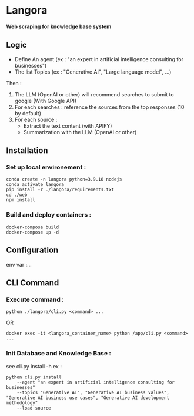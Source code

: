# Langora

**Web scraping for knowledge base system**

## Logic
- Define An agent (ex : "an expert in artificial intelligence consulting for businesses")
- The list Topics (ex : "Generative AI", "Large language model", ...)

Then :
1) The LLM (OpenAI or other) will recommend searches to submit to google (With Google API)
2) For each searches : reference the sources from the top responses (10 by default) 
3) For each source : 
    - Extract the text content (with APIFY)
    - Summarization with the LLM (OpenAI or other)

## Installation

### Set up local environement :
```
conda create -n langora python=3.9.18 nodejs
conda activate langora
pip install -r ./langora/requirements.txt
cd ./web
npm install
```

### Build and deploy containers : 
```
docker-compose build
docker-compose up -d
```
## Configuration
env var :...

## CLI Command

### Execute command :
```
python ./langora/cli.py <command> ...
```
OR
```
docker exec -it <langora_container_name> python /app/cli.py <command> ...
```

### Init Database and Knowledge Base :
see cli.py install -h
ex :
```
python cli.py install
    --agent "an expert in artificial intelligence consulting for businesses"
    --topics "Generative AI", "Generative AI business values", "Generative AI business use cases", "Generative AI development methodology"
    --load source
```
